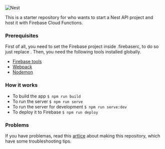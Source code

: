 ![Nest](http://gdurl.com/lEeN)

This is a starter repository for who wants to start a Nest API project and host it with Firebase Cloud Functions.

### Prerequisites

First of all, you need to set the Firebase project inside .firebaserc, to do so just replace <project-id>. Then, you need the following tools installed globally.

* [Firebase tools](https://firebase.google.com/docs/cli/?hl=pt-br)
* [Webpack](https://webpack.js.org/)
* [Nodemon](https://www.npmjs.com/package/nodemon/tutorial)

### How it works

* To build the app `$ npm run build`
* To run the server `$ npm run serve`
* To run the server for development `$ npm run serve:dev`
* To deploy it to Firebase `$ npm run deploy`

### Problems

If you have problemas, read this [artlice](https://dev.to/caiorcferreira/hosting-an-api-in-firebase-writen-with-typescript-and-nest) about making this repository, which have some troubleshooting tips.